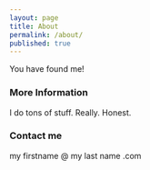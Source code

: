 ```yaml
---
layout: page
title: About
permalink: /about/
published: true
---
```


You have found me!

### More Information

I do tons of stuff.  Really.  Honest.

### Contact me

my firstname @ my last name .com